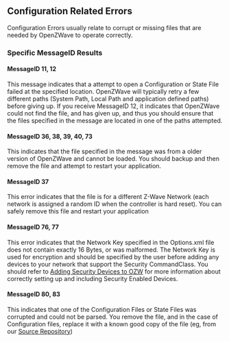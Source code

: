 ## Configuration Related Errors

Configuration Errors usually relate to corrupt or missing files that are needed by OpenZWave to operate correctly. 

### Specific MessageID Results

#### MessageID 11, 12

This message indicates that a attempt to open a Configuration or State File failed at the specified location. OpenZWave will typically retry a few different paths (System Path, Local Path and application defined paths) before giving up. If you receive MessageID 12, it indicates that OpenZWave could not find the file, and has given up, and thus you should ensure that the files specified in the message are located in one of the paths attempted.

#### MessageID 36, 38, 39, 40, 73

This indicates that the file specified in the message was from a older version of OpenZWave and cannot be loaded. You should backup and then remove the file and attempt to restart your application.

#### MessageID 37

This error indicates that the file is for a different Z-Wave Network (each network is assigned a random ID when the controller is hard reset). You can safely remove this file and restart your application

#### MessageID 76, 77

This error indicates that the Network Key specified in the Options.xml file does not contain exactly 16 Bytes, or was malformed. The Network Key is used for encryption and should be specified by the user before adding any devices to your network that support the Security CommandClass. You should refer to [Adding Security Devices to OZW](http://code.google.com/p/open-zwave/wiki/Adding_Security_Devices_to_OZW) for more information about correctly setting up and including Security Enabled Devices. 

#### MessageID 80, 83

This indicates that one of the Configuration Files or State Files was corrupted and could not be parsed. You remove the file, and in the case of Configuration files, replace it with a known good copy of the file (eg, from our [Source Repository](http://code.google.com/p/open-zwave/source/browse/#svn%2Ftrunk%2Fconfig))

